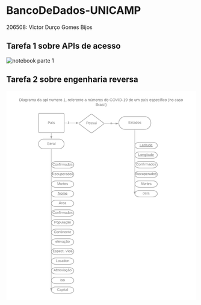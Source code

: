 # BancoDeDados-UNICAMP
206508: Victor Durço Gomes Bijos

## Tarefa 1 sobre APIs de acesso
![notebook parte 1](notebook/lab01-api.ipynb)

## Tarefa 2 sobre engenharia reversa
![Diagrama de Orquestração](images/diagrama-parte-2.png)
